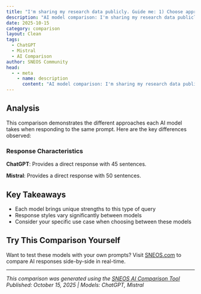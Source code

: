 ```yaml
---
title: "I'm sharing my research data publicly. Guide me: 1) Choose appropriate repository (OSF"
description: "AI model comparison: I'm sharing my research data publicly. Guide me: 1) Choose appropriate repository (OSF..."
date: 2025-10-15
category: comparison
layout: Clean
tags:
  - ChatGPT
  - Mistral
  - AI Comparison
author: SNEOS Community
head:
  - - meta
    - name: description
      content: "AI model comparison: I'm sharing my research data publicly. Guide me: 1) Choose appropriate repository (OSF..."
---
```


<ChatComparison
  title="I'm sharing my research data publicly. Guide me: 1) Choose appropriate repository (OSF"
  prompt="I'm sharing my research data publicly. Guide me: 1) Choose appropriate repository (OSF"
  :responses='{"ChatGPT": "Choosing the right repository for sharing your research data is important to ensure visibility, accessibility, and proper citation of your work. The Open Science Framework (OSF) is a great choice, as it supports a variety of research outputs and provides multiple features for data sharing. Here is a guide to effectively use OSF for your research data sharing:\n\n### Steps to Share Your Research Data on OSF:\n\n1. **Create an Account:**\n   - Go to the OSF website (osf.io) and create a free account if you don\u0027t already have one.\n\n2. **Create a New Project:**\n   - Once logged in, click on \u201CCreate a New Project.\u201D You can name your project according to your research title or a relevant identifier.\n\n3. **Organize Your Data:**\n   - Create components within the project to organize your data (e.g., datasets, documentation, supplementary files). OSF allows you to create multiple components that can each hold different types of content.\n\n4. **Upload Your Data:**\n   - Upload your datasets (ensure they are in appropriate formats, such as CSV, Excel, etc.) and any related materials (like documentation files, codebooks, etc.). Use clear, descriptive names for your files.\n\n5. **Provide Metadata:**\n   - Fill in the metadata for your project, including title, abstract, authors, keywords, and any relevant descriptions. This information helps others find and understand your work.\n\n6. **Select Licensing:**\n   - Choose an appropriate license for your data (e.g., CC BY, CC0) to clarify how others can use your data. Make sure you comply with any institutional or funding agency requirements regarding data sharing and licensing.\n\n7. **Set Privacy/Visibility Settings:**\n   - Decide whether your project is public, private, or unlisted. For public sharing, make sure the project is set to \u0022Public\u0022 to allow anyone to access it.\n\n8. **Add Collaborators:**\n   - If you have co-authors or collaborators who need to contribute to the project, invite them through the \u0027Contributors\u0027 section.\n\n9. **Publish Your Project:**\n   - Once everything is ready, you can publish your project. After publishing, OSF will provide a DOI (Digital Object Identifier) for your project, which can be used for citation.\n\n10. **Share Your Link:**\n    - After publishing, share the URL of your OSF project with your audience, colleagues, or in your publications. This will allow others to access your research data easily.\n\n11. **Maintain Your Project:**\n    - Remember to monitor and update your project as needed. If there are any changes to your datasets or additional findings, you can add them to your OSF project.\n\n### Best Practices:\n\n- **Documentation:**\n   - Provide thorough documentation for your datasets. Include information about data collection methods, any preprocessing steps, and context for understanding the data.\n\n- **Version Control:**\n   - Use the version control feature in OSF to maintain different versions of your dataset, allowing for transparency in updates and revisions.\n\n- **Engagement:**\n   - Consider engaging with the research community by promoting your project through social media or relevant forums to increase visibility.\n\nBy following this guide, you can effectively share your research data on OSF, helping to promote transparency and collaboration in the research community.", "Mistral": "Sharing your research data publicly is a commendable practice that promotes transparency, reproducibility, and collaboration in research. The Open Science Framework (OSF) is a popular and versatile platform for sharing research data. Here\u2019s a step-by-step guide to help you choose an appropriate repository and share your data on OSF:\n\n### Step 1: Choose an Appropriate Repository\n\n1. **Identify Your Needs**:\n   - **Data Type**: Determine the type of data you are sharing (e.g., survey data, experimental results, qualitative data).\n   - **File Formats**: Ensure the repository supports the file formats you intend to share.\n   - **Accessibility**: Consider the ease of access and user interface for potential users.\n   - **Compliance**: Ensure the repository complies with any institutional, funding, or ethical requirements.\n\n2. **Evaluate Repositories**:\n   - **OSF**: A versatile platform that supports a wide range of data types and file formats. It also integrates with other tools and repositories.\n   - **Other Options**: Depending on your specific needs, you might also consider:\n     - **Zenodo**: Good for datasets, software, and publications.\n     - **Figshare**: Supports a variety of data types and offers DOIs.\n     - **Dryad**: Focuses on data underlying scientific and medical publications.\n     - **Dataverse**: Suitable for social science data.\n\n### Step 2: Prepare Your Data for Sharing\n\n1. **Organize Your Data**:\n   - **Structure**: Organize your data in a clear and logical structure. Use folders and descriptive file names.\n   - **Documentation**: Provide comprehensive documentation, including data dictionaries, codebooks, and README files.\n\n2. **Ensure Data Quality**:\n   - **Clean Data**: Remove any personally identifiable information (PII) and ensure the data is clean and well-formatted.\n   - **Metadata**: Include metadata to describe the data, such as the date of collection, methods used, and any relevant context.\n\n### Step 3: Upload Your Data to OSF\n\n1. **Create an OSF Account**:\n   - Go to the [OSF website](https://osf.io/) and create an account if you don\u2019t already have one.\n\n2. **Create a New Project**:\n   - Click on \u201CCreate a Project\u201D and fill in the necessary details, such as the project title, description, and tags.\n\n3. **Add Components**:\n   - You can add components to your project, such as additional folders or sub-projects, to better organize your data.\n\n4. **Upload Files**:\n   - Click on the \u201CFiles\u201D tab within your project.\n   - Use the \u201CUpload\u201D button to add your data files. You can also create folders to organize your files.\n\n5. **Add Metadata**:\n   - Provide metadata for your files to make them more discoverable and understandable. This can include descriptions, tags, and other relevant information.\n\n### Step 4: Make Your Data Public\n\n1. **Set Permissions**:\n   - Go to the \u201CSettings\u201D tab of your project.\n   - Under \u201CPermissions,\u201D set your project to \u201CPublic\u201D to make it accessible to everyone.\n\n2. **Generate a DOI**:\n   - OSF allows you to generate a Digital Object Identifier (DOI) for your project, which makes it easier to cite and find.\n   - Go to the \u201CRegistrations\u201D tab and create a new registration to generate a DOI.\n\n### Step 5: Promote Your Data\n\n1. **Share the Link**:\n   - Share the link to your OSF project on your personal or institutional website, social media, and relevant forums.\n\n2. **Cite Your Data**:\n   - Include the DOI in any publications or presentations related to your research to ensure proper citation.\n\n3. **Engage with the Community**:\n   - Participate in discussions and collaborations related to your research to increase the visibility and impact of your data.\n\nBy following these steps, you can effectively share your research data on OSF, ensuring it is accessible, understandable, and useful to the broader research community."}' published-date="{DateTime.UtcNow:HH:mm}"
/>

## Analysis

This comparison demonstrates the different approaches each AI model takes when responding to the same prompt. Here are the key differences observed:

### Response Characteristics

**ChatGPT**: Provides a direct response with 45 sentences. 

**Mistral**: Provides a direct response with 50 sentences. 

## Key Takeaways

- Each model brings unique strengths to this type of query
- Response styles vary significantly between models
- Consider your specific use case when choosing between these models

## Try This Comparison Yourself

Want to test these models with your own prompts? Visit [SNEOS.com](https://sneos.com) to compare AI responses side-by-side in real-time.

---

*This comparison was generated using the [SNEOS AI Comparison Tool](https://sneos.com)*
*Published: October 15, 2025 | Models: ChatGPT, Mistral*
